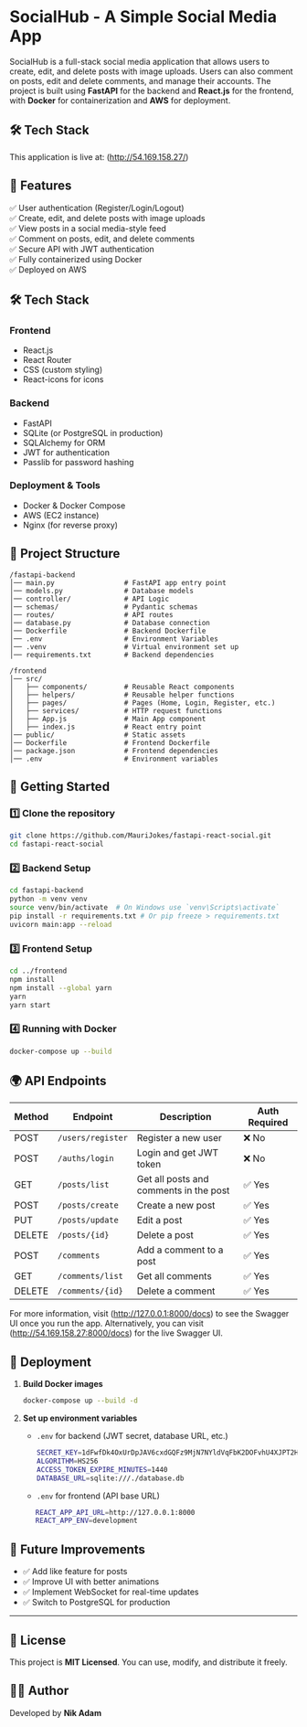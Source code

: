 # SocialHub - A Simple Social Media App

SocialHub is a full-stack social media application that allows users to create, edit, and delete posts with image uploads. Users can also comment on posts, edit and delete comments, and manage their accounts. The project is built using **FastAPI** for the backend and **React.js** for the frontend, with **Docker** for containerization and **AWS** for deployment.

## 🛠️ Tech Stack

This application is live at: (http://54.169.158.27/)

## 🚀 Features

✅ User authentication (Register/Login/Logout)  
✅ Create, edit, and delete posts with image uploads  
✅ View posts in a social media-style feed  
✅ Comment on posts, edit, and delete comments  
✅ Secure API with JWT authentication  
✅ Fully containerized using Docker  
✅ Deployed on AWS

## 🛠️ Tech Stack

### Frontend

- React.js
- React Router
- CSS (custom styling)
- React-icons for icons

### Backend

- FastAPI
- SQLite (or PostgreSQL in production)
- SQLAlchemy for ORM
- JWT for authentication
- Passlib for password hashing

### Deployment & Tools

- Docker & Docker Compose
- AWS (EC2 instance)
- Nginx (for reverse proxy)

## 📂 Project Structure

```
/fastapi-backend
│── main.py                 # FastAPI app entry point
│── models.py               # Database models
│── controller/             # API Logic
│── schemas/                # Pydantic schemas
│── routes/                 # API routes
│── database.py             # Database connection
│── Dockerfile              # Backend Dockerfile
│── .env                    # Environment Variables
│── .venv                   # Virtual environment set up
│── requirements.txt        # Backend dependencies

/frontend
│── src/
│   ├── components/         # Reusable React components
│   ├── helpers/            # Reusable helper functions
│   ├── pages/              # Pages (Home, Login, Register, etc.)
│   ├── services/           # HTTP request functions
│   ├── App.js              # Main App component
│   ├── index.js            # React entry point
│── public/                 # Static assets
│── Dockerfile              # Frontend Dockerfile
│── package.json            # Frontend dependencies
│── .env                    # Environment variables
```

## 🚀 Getting Started

### 1️⃣ Clone the repository

```bash
git clone https://github.com/MauriJokes/fastapi-react-social.git
cd fastapi-react-social
```

### 2️⃣ Backend Setup

```bash
cd fastapi-backend
python -m venv venv
source venv/bin/activate  # On Windows use `venv\Scripts\activate`
pip install -r requirements.txt # Or pip freeze > requirements.txt
uvicorn main:app --reload
```

### 3️⃣ Frontend Setup

```bash
cd ../frontend
npm install
npm install --global yarn
yarn
yarn start
```

### 4️⃣ Running with Docker

```bash
docker-compose up --build
```

## 🌍 API Endpoints

| Method | Endpoint          | Description                            | Auth Required |
| ------ | ----------------- | -------------------------------------- | ------------- |
| POST   | `/users/register` | Register a new user                    | ❌ No         |
| POST   | `/auths/login`    | Login and get JWT token                | ❌ No         |
| GET    | `/posts/list`     | Get all posts and comments in the post | ✅ Yes        |
| POST   | `/posts/create`   | Create a new post                      | ✅ Yes        |
| PUT    | `/posts/update`   | Edit a post                            | ✅ Yes        |
| DELETE | `/posts/{id}`     | Delete a post                          | ✅ Yes        |
| POST   | `/comments`       | Add a comment to a post                | ✅ Yes        |
| GET    | `/comments/list`  | Get all comments                       | ✅ Yes        |
| DELETE | `/comments/{id}`  | Delete a comment                       | ✅ Yes        |

For more information, visit (http://127.0.0.1:8000/docs) to see the Swagger UI once you run the app. Alternatively, you can visit (http://54.169.158.27:8000/docs) for the live Swagger UI.

## 🚀 Deployment

1. **Build Docker images**

   ```bash
   docker-compose up --build -d
   ```

2. **Set up environment variables**

   - `.env` for backend (JWT secret, database URL, etc.)

     ```bash
     SECRET_KEY=1dFwfDk4OxUrDpJAV6cxdGQFz9MjN7NYldVqFbK2DOFvhU4XJPT2HqKqjsy5YoS/
     ALGORITHM=HS256
     ACCESS_TOKEN_EXPIRE_MINUTES=1440
     DATABASE_URL=sqlite:///./database.db
     ```

   - `.env` for frontend (API base URL)

   ```bash
      REACT_APP_API_URL=http://127.0.0.1:8000
      REACT_APP_ENV=development
   ```

## 📝 Future Improvements

- ✅ Add like feature for posts
- ✅ Improve UI with better animations
- ✅ Implement WebSocket for real-time updates
- ✅ Switch to PostgreSQL for production

---

## 📜 License

This project is **MIT Licensed**. You can use, modify, and distribute it freely.

## 👨‍💻 Author

Developed by **Nik Adam**
